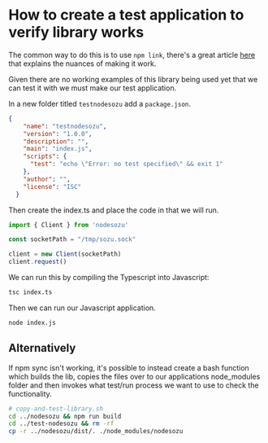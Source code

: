 # How to create a test application to verify library works

The common way to do this is to use `npm link`, there's a great article [here](https://medium.com/dailyjs/how-to-use-npm-link-7375b6219557) that explains the nuances of making it work.

Given there are no working examples of this library being used yet that we can test it with we must make our test application.

In a new folder titled `testnodesozu` add a `package.json`.

```json
{
    "name": "testnodesozu",
    "version": "1.0.0",
    "description": "",
    "main": "index.js",
    "scripts": {
      "test": "echo \"Error: no test specified\" && exit 1"
    },
    "author": "",
    "license": "ISC"
  }
```

Then create the index.ts and place the code in that we will run.

``` javascript
import { Client } from 'nodesozu'

const socketPath = "/tmp/sozu.sock"

client = new Client(socketPath)
client.request()
```

We can run this by compiling the Typescript into Javascript:

``` bash
tsc index.ts
```

Then we can run our Javascript application.

``` bash
node index.js
```

## Alternatively

If npm sync isn't working, it's possible to instead create a bash function which builds the lib, copies the files over to our applications node_modules folder and then invokes what test/run process we want to use to check the functionality.

``` bash
# copy-and-test-library.sh
cd ../nodesozu && npm run build
cd ../test-nodesozu && rm -rf 
cp -r ../nodesozu/dist/. ./node_modules/nodesozu
```
